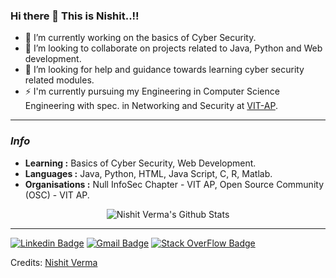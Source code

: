 ### Hi there 👋 This is Nishit..!!

<!--
**Nishit3479/Nishit3479** is a ✨ _special_ ✨ repository because its `README.md` (this file) appears on your GitHub profile.

- 😄 Pronouns: ...
-->
- 🔭 I’m currently working on the basics of Cyber Security.
- 🌱 I’m looking to collaborate on projects related to Java, Python and Web development. 
- 🤔 I’m looking for help and guidance towards learning cyber security related modules.
- ⚡ I'm currently pursuing my Engineering in Computer Science Engineering with spec. in Networking and Security at [VIT-AP](https://vitap.ac.in/).

---------------------------------------------------------------------------------------------------------------------------------------------------------------------------------
### <i>Info</i>

-  **Learning :** Basics of Cyber Security, Web Development.
-  **Languages :** Java, Python, HTML, Java Script, C, R, Matlab.
-  **Organisations :** Null InfoSec Chapter - VIT AP, Open Source Community (OSC) - VIT AP.
<p align="center">
  <img alt="Nishit Verma's Github Stats" src="https://github-readme-stats.vercel.app/api?username=Nishit3479&hide=contribs,prs&count_private=true&show_icons=true&theme=radical">
</p>

-----
[![Linkedin Badge](https://img.shields.io/badge/-NishitVerma-blue?style=flat-square&logo=Linkedin&logoColor=white&link=https://www.linkedin.com/in/nishit-verma-0bba911a5)](https://www.linkedin.com/in/nishit-verma-0bba911a5)  [![Gmail Badge](https://img.shields.io/badge/-NishitVerma-c14438?style=flat-square&logo=Gmail&logoColor=white&link=mailto:nishitverma1312@gmail.com)](mailto:nishitverma1312@gmail.com) [![Stack OverFlow Badge](https://img.shields.io/badge/-NishitVerma-black?style=flat-square&logo=Stack%20OverFlow&logoColor=Orange&link=https://stackoverflow.com/users/14736743/nishit-verma)](https://stackoverflow.com/users/14736743/nishit-verma)

Credits: [Nishit Verma](https://github.com/Nishit3479)

